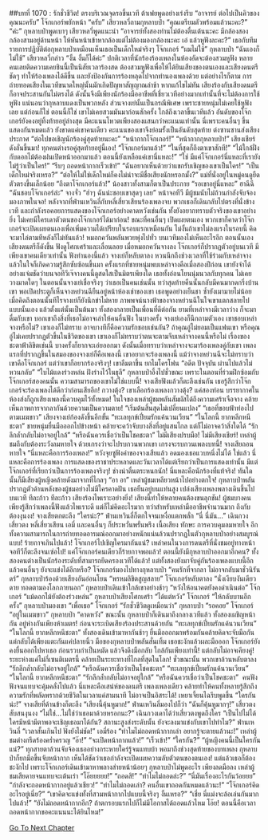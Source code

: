 ##บทที่ 1070 : รักชั่วชีวิต!
ตรงบริเวณจุดรอขึ้นเวที
ต้าเฟยพูดอย่างเร่งรีบ “อาจารย์ ต่อไปเป็นคิวของคุณนะครับ”
โจ๊กเกอร์พยักหน้า “ครับ”
เสียวหลวี่ถามกุหลาบป่า “คุณเตรียมตัวพร้อมแล้วนะคะ?”
“ค่ะ” กุหลาบป่าพูดเบาๆ
เสียวหลวี่พูดแนะนำ “อาจารย์ทั้งสองท่านไม่ต้องตื่นเต้นนะคะ มีกล้องสองกล้องสามอยู่ด้านหน้า ให้หันหน้าเข้าหากล้องแต่ไม่ต้องมองกล้องนะคะ เอ๋ แล้วหูฟังละคะ?” เธอกับทีมรายการปฏิบัติต่อกุหลาบป่าเหมือนเห็นเธอเป็นเด็กใหม่จริงๆ
โจ๊กเกอร์ “ผมไม่ใช้”
กุหลาบป่า “ฉันเองก็ไม่ใช้”
เสียวหลวี่กล่าว “งั้น งั้นก็ได้ค่ะ”
ปกติเวลาที่นักร้องร้องเพลงในห้องอัดจะต้องสวมหูฟัง หลายคนเลยติดความเคยชินนี้เป็นนิสัยเวลาร้องสด ต้องสวมหูฟังเพื่อให้ได้ยินเสียงของตนเองและเสียงดนตรีชัดๆ ทำให้ร้องเพลงได้ดีขึ้น และยังป้องกันการร้องหลุดไปจากทำนองเพลงด้วย แต่อย่างไรก็ตาม การถ่ายทอดเสียงในเวทีขนาดใหญ่นั้นมักเกิดปัญหาสัญญาณล่าช้า หากแก้ไขไม่ทัน เสียงร้องกับเสียงดนตรีก็อาจประสานกันไม่ตรงได้ ดังนั้นจึงมีเพียงนักร้องมืออาชีพที่เชี่ยวเวทีอย่างมากเท่านั้นที่จะไม่ต้องการใช้หูฟัง
แน่นอนว่ากุหลาบแดงเป็นพวกหลัง
ส่วนจางเย่นั้นเป็นกรณีพิเศษ เพราะชายหนุ่มไม่เคยใช้หูฟังเลย แต่ก่อนก็ใช่ ตอนนี้ก็ใช่ เขาไม่เคยสวมมันมาก่อนสักครั้ง
ใกล้ถึงเวลาขึ้นเวทีแล้ว
อันดับของโจ๊กเกอร์ยังคงอยู่ทิ้งท้ายอยู่ล่างสุด มีคะแนนโหวตเพียงสองแสนกว่าคะแนนเท่านั้น นี่เพราะคนอื่นๆ ขึ้นแสดงกันหมดแล้ว ยังขาดแค่เขาคนเดียว คะแนนของเขาจึงย่อมรั้งเป็นอันดับสุดท้าย
ต่งซานซานส่งเสียงประกาศ
“ต่อไปขอเชิญนักร้องคู่สุดท้ายนะคะ”
“หน้ากากโจ๊กเกอร์!”
“หน้ากากกุหลาบป่า!”
เสียงเชียร์ดังลั่นขึ้นมา!
ทุกคนต่างรอคู่สุดท้ายอยู่นี้เอง!
“โจ๊กเกอร์มาแล้ว!”
“ในที่สุดก็ถึงตาเขาสักที!”
“ไม้ใกล้ฝั่งกับดอกไม้ต้องฝนเปิดหน้าออกมาแล้ว ตอนนี้ยังเหลือแค่เขานี่แหละ!”
“ใช่ มีแค่โจ๊กเกอร์นี่แหละที่เรายังไม่รู้ว่าเป็นใคร!”
“รีบๆ ถอดหน้ากากเร็วเข้า!”
“ฉันอยากเห็นด้วยว่าแขกรับเชิญของเขาเป็นใคร!”
“เป็นเด็กใหม่จริงเหรอ?”
“ต่อให้ไม่ใช่เด็กใหม่ก็คงไม่น่าจะมีชื่อเสียงนักหรอกมั้ง?”
แม่ที่นั่งอยู่ในหมู่คนดูยืดตัวตรงขึ้นเล็กน้อย “ถึงตาโจ๊กเกอร์แล้ว!”
น้องสาวทั้งสามก็ตาเป็นประกาย “รอเขาอยู่นี่แหละ”
ฮาฉีฉี “ฉันชอบโจ๊กเกอร์ล่ะ”
จางจั่ว “ฮ่าๆ ฉันน่ะชอบเขาสุดๆ เลย”
หน้าจอทีวี มีผู้ชมนับไม่ถ้วนกำลังจับจ้องมองภาพในจอ!
หลังจากที่ฟ่านเหวินลี่กับหลี่เสี่ยวเสียนร้องเพลงจบ พวกเธอก็เดินกลับไปตรงที่นั่งข้างเวที และกำลังรอคอยการแสดงของโจ๊กเกอร์อย่างคาดหวังเช่นกัน ทั้งยังอยากทราบตัวจริงของเขาอย่างยิ่ง ไม่เคยมีใครเดาตัวตนของโจ๊กเกอร์ได้มาก่อน! ขณะที่คนอื่นๆ เปิดเผยตนเอง พวกเขาก็คาดว่าโจ๊กเกอร์จะเปิดเผยตนเองเพื่อเพิ่มความได้เปรียบในรอบแรกเหมือนกัน ไม่งั้นถ้าเขาไม่ลงแรงในรอบนี้ คิดจะมาไล่ตามทีหลังก็ไม่ทันแล้ว!
หมอกควันพลันพวยพุ่งไปทั่ว
บนเวทีมองไม่เห็นอะไรอีก
ตอนนั้นเองเสียงดนตรีก็ดังขึ้น ฟังดูโศกเศร้าและเลื่อนลอย
เมื่อหมอกควันจางลง โจ๊กเกอร์ก็ปรากฏตัวอยู่บนเวที มีเพียงเขาคนเดียวเท่านั้น
ฟังทำนองนี้แล้ว จางเย่ก็หลับตาลง หวนนึกถึงช่วงเวลาที่ใช้ร่วมกับเหล่าจาง แล้วในใจก็เกิดความรู้สึกซับซ้อนขึ้นมา ครั้งแรกที่ชายหนุ่มพบเหล่าจางคือเมื่อสองปีก่อน เขายังจำได้อย่างแจ่มชัดว่าบนจอทีวีเจ๊จางคนนี้ดูสดใสเป็นมิตรเพียงใด เธอทั้งอ่อนโยนนุ่มนวลกับทุกคน ไม่เคยวางมาดใดๆ ในตอนนั้นจางเย่เชื่อจริงๆ ว่าเธอเป็นคนเช่นนั้น ทว่าสุดท้ายคืนนั้นกลับมีคนมากดกริ่งบ้านเขา พอเปิดประตูก็เห็นจางหย่วนฉียืนอยู่หน้าห้องเช่าของเขา เธอพูดอย่างเย็นชา ซ้ำยังเมามายไม่น้อย เมื่อคิดถึงตอนนั้นทีไรจางเย่ก็ยังนึกขำไม่หาย ภาพพจน์นางฟ้าของจางหย่วนฉีในใจเขาแตกสลายไปแบบนั้นเอง แล้วตั้งแต่นั้นเป็นต้นมา ทั้งสองกลายเป็นเพื่อนที่ดีต่อกัน ยามที่เหล่าจางมีเวลาว่าง ก็จะมาดื่มกับเขา บอกเขาถึงสิ่งที่เธอไม่อาจเล่าให้คนอื่นฟัง
ในบางครั้ง จางเย่เองก็นึกถามตัวเอง เขาชอบเหล่าจางหรือไม่?
เขาเองก็ไม่ทราบ
อาจบางทีก็คือความรักชอบเช่นกัน?
ถ้าคุณอู๋ไม่ยอมเป็นแฟนเขา หรือคุณอู๋ไม่เคยปรากฏตัวขึ้นในชีวิตของเขา เขาเองก็ไม่ทราบว่าตนจะตามจีบเหล่าจางคนนี้หรือไม่ เรื่องของชะตาฟ้าลิขิตเช่นนี้ บางครั้งก็ยากจะเอ่ยออกมา ดังนั้นเมื่อทราบว่าเหล่าจางจะมาร้องเพลงคู่กับเขา เพลงแรกที่ปรากฏขึ้นในสมองของจางเย่ก็คือเพลงนี้ เขาอยากจะร้องเพลงนี้ แม้ว่าจางหย่วนฉีจะไม่ทราบว่าเขาคือโจ๊กเกอร์ แต่ว่าเขาก็อยากร้องจริงๆ!
เขาลืมตาขึ้น ยกไมโครโฟน
“อดีต ปัจจุบัน ผ่านไปแล้วไม่หวนกลับ”
“ใบไม้แดงร่วงหล่น ฝังร่างไว้ในธุลี”
กุหลาบป่าอึ้งไปชั่วขณะ เพราะในตอนที่ร่วมฝึกซ้อมกับโจ๊กเกอร์สองคนนั้น ความสามารถของเขาไม่ใช่แบบนี้!
จางเสียฟังแล้วก็ตะลึงเช่นกัน เธอรู้สึกว่าโจ๊กเกอร์จะร้องเพลงได้ดีกว่าก่อนเสียอีก!
กวางตุ้ง?
เขาเลือกร้องเพลงกวางตุ้ง?
แค่สองท่อน บรรยากาศในห้องส่งก็ถูกเสียงเพลงนี้ควบคุมไว้ทั้งหมด!
ในใจของเหล่าผู้ชมพลันสัมผัสได้ถึงความเศร้าเจือจาง คล้ายเห็นภาพการจากลากันด้วยความเป็นความตาย!
“เริ่มต้นสิ้นสุดไม่เปลี่ยนแปลง”
“เธอที่ขอบฟ้าท่องไปตามเมฆขาว”
เสียงจางเย่ก้องดังขึ้นอีกขั้น
“ทะเลทุกข์เปี่ยมรักแค้นวนเวียน”
“ในโลกนี้ ยากหลีกหนีชะตา”
ชายหนุ่มยื่นมือออกไปข้างหน้า คล้ายจะคว้าจับบางสิ่งที่อยู่แสนไกล แต่ก็ไม่อาจคว้าสิ่งใดได้
“รักลึกล้ำกลับไม่อาจอยู่ใกล้”
“หรือฉันควรเชื่อว่าเป็นโชคชะตา”
ไม่มีเสียงปรบมือ!
ไม่มีเสียงเชียร์!
เหล่าผู้ชมถึงกับต้องระวังลมหายใจ ด้วยเกรงว่าจะไปรบกวนพวกเขา เกรงจะรบกวนเพลงบทนี้!
จางเสียถอนหายใจ “นี่แหละคือการร้องเพลง!”
หวังจุยซูฟังคำของจางเสียแล้ว อดมองเธอแวบหนึ่งไม่ได้
ใช่แล้ว นี่แหละคือการร้องเพลง การแสดงของราชาประหลาดและวันเวลาได้แต่เรียกว่าเป็นการแสดงเท่านั้น มีแต่โจ๊กเกอร์ที่เรียกว่าเป็นการร้องเพลงจริงๆ!
ช่างน่าตื่นตระหนกนัก!
นี่แหละคือนักร้องที่แท้จริง!
ทันใดนั้นก็มีเสียงผู้หญิงคล้ายดังมาจากที่ไกลๆ
“อา อา”
เหล่าผู้ชมเหลียวหน้าไปอย่างตกใจ!
กุหลาบป่าพลันปรากฏตัวด้านหลังของผู้ชมอย่างไม่มีใครคาดฝัน เธอยืนอยู่บนแท่นสูง เปล่งเสียงเพลงพลางเดินขึ้นไปบนเวที ทีละก้าว ทีละก้าว
เสียงร้องไพเราะอย่างยิ่ง!
เสียงนี้ทำให้หลายคนต้องขนลุกชัน!
ผู้ชมบางคนเพียงรู้สึกว่าเพลงนี้ฟังแล้วไพเราะดี แต่ก็ไม่คิดอะไรมาก ทว่าสำหรับเหล่ามืออาชีพจำนวนมาก ถึงกับต้องงุนงง!
จางเสียตกตะลึง “ใครน่ะ?”
ฟ่านเหวินลี่ก็ตกใจจนเหงื่อแตกพลั่ก “นี่ นี่มัน…”
เฉินกวง เสี่ยวตง หลี่เสี่ยวเสียน เอมี่ และคนอื่นๆ ก็ประหวั่นพรั่นพรึง เนื้อเสียง ทักษะ การควบคุมลมหายใจ อีกทั้งความสามารถในการถ่ายทอดอารมณ์ออกมาอย่างหนักแน่นล้วนปรากฏในตัวกุหลาบป่าอย่างสมบูรณ์แบบ!
ร้ายกาจเกินไปแล้ว!
โจ๊กเกอร์ไปเชิญใครมากันแน่?
เหล่าคนในวงการดนตรีที่นั่งชมอยู่ทางหน้าจอทีวีก็ตะลึงจนเซ่อไป!
แค่โจ๊กเกอร์คนเดียวก็ร้ายกาจพอแล้ว!
ตอนนี้ยังมีกุหลาบป่าออกมาอีกคน?
ทั้งสองคนต่างเป็นนักร้องระดับที่สามารถยึดครองเวทีได้แล้ว!
แต่ทั้งสองยังมาจับคู่กันร้องเพลงแบบนี้อีก แล้วคนอื่นๆ ยังจะแข่งได้อีกหรือ?
โจ๊กเกอร์มองไปทางกุหลาบป่า “คนรักที่จากลา ไม่อาจกลับมาชั่วนิรันดร์”
กุหลาบป่าร้องด้วยเสียงอันอ่อนโยน “พรหมลิขิตสูญสลาย”
โจ๊กเกอร์หลับตาลง “นั่งเงียบงันเดียวดาย ทอดตามองโลกภายนอก”
กุหลาบป่าเดินเข้าใกล้เขาอย่างช้าๆ “หวังให้อนาคตยังคงดำเนินต่อ”
โจ๊กเกอร์ “แม้ดอกไม้ยังต้องร่วงหล่น”
กุหลาบป่าเสียงโศกเศร้า “ได้แต่หวัง”
โจ๊กเกอร์ “ให้กลับบานอีกครั้ง”
กุหลาบป่ามองเขา “เพื่อเธอ”
โจ๊กเกอร์ “รักชั่วชีวิตดูเหมือนว่า”
กุหลาบป่า “รอคอย”
โจ๊กเกอร์ “อยู่ในเมฆขาว”
กุหลาบป่า “คาดหวัง”
ขณะนั้น กุหลาบป่าก็เดินมาถึงกลางเวทีแล้ว
ทั้งสองเผชิญหน้ากัน อยู่ห่างกันเพียงห้าเมตร!
ก่อนจะระเบิดเสียงร้องประสานด้วยกัน
“ทะเลทุกข์เปี่ยมรักแค้นวนเวียน”
“ในโลกนี้ ยากหลีกหนีชะตา”
ทั้งสองเดินเข้ามาหากันช้าๆ ยื่นมือออกมาพร้อมกันคล้ายคิดจะจับมือกัน แต่กลับได้เพียงแตะกันแค่ปลายนิ้ว มือของกุหลาบป่าพลันสั่นเทิ้ม เธอชะงักแล้วผละมือออก
โจ๊กเกอร์ยังคงยื่นออกไปหาเธอ ก่อนรวบกำเป็นหมัด แล้วจึงดึงมือกลับ
ใกล้กันเพียงเท่านี้!
แต่กลับไม่อาจเคียงคู่!
ระยะห่างแค่ไม่กี่เซนติเมตรนี้ คล้ายเป็นระยะทางที่ไกลที่สุดในโลก!
ชั่วขณะนั้น พวกเขาล้วนหลับตาลง
“รักลึกล้ำกลับไม่อาจอยู่ใกล้”
“หรือฉันควรเชื่อว่าเป็นโชคชะตา“
“ทะเลทุกข์เปี่ยมรักแค้นวนเวียน”
“ในโลกนี้ ยากหลีกหนีชะตา”
“รักลึกล้ำกลับไม่อาจอยู่ใกล้”
“หรือฉันควรเชื่อว่าเป็นโชคชะตา”
 คนฟังฟังจนแทบจะคุ้มคลั่งไปแล้ว
นี่แหละคือเสน่ห์ของดนตรี เพลงเพลงเดียว คล้ายทำให้คนทั้งหลายรู้สึกถึงความรักที่พลัดพรากด้วยชีวิตในเวลาแค่สามนาที ไม่อาจเป็นอิสระได้!
เหยาเจี้ยนไฉรีบพูดขึ้น “ใครกันน่ะ!”
จางเสียที่ด้านข้างก็ตะลึง “เสียงนี้คุ้นหูมาก!”
ฟ่านเหวินลี่มองไปก็ว่า “ฉันก็คุ้นหูมากๆ!”
เสี่ยวตงสับสนงุนงง “ไม่ใช่...ไม่ใช่ว่าเธอมาด้วยหรอกนะ?”
เฉินกวงเดาได้ว่าเสี่ยวตงพูดถึงใคร “เป็นไปไม่ได้ ใครมีหน้ามีตาพอจะเชิญเธอมาได้กัน? สถานะสูงส่งระดับนั้น ยังจะลงมาแข่งกับเขาไปทำไม?”
ฟ่านเหวินลี่ “เวลาสั้นเกินไป ฟังยังไม่ชัด!”
เอมี่ร้อง “ทำไมไม่ถอดหน้ากากเล่า อยากรู้จะตายแล้วนะ!”
เหล่าผู้ชมต่างกรีดร้องคร่ำครวญ
“อ๊า!”
“จะเปิดหน้ากากแล้ว!”
“เร็วเข้า!”
“ใครกัน?”
“ผู้หญิงคนนี้เป็นใครกันแน่?”
ทุกสายตาล้วนจับจ้องเธออย่างกระหายใคร่รู้จนแทบบ้า
พอมาถึงช่วงสุดท้ายของบทเพลง กุหลาบป่าก็ยกมือขึ้นจับหน้ากาก เห็นได้ชัดว่าเธอกำลังจะเปิดเผยความลับตัวตนของตนเอง!
แต่แล้วเธอก็ต้องชะงักไป
เพราะโจ๊กเกอร์เดินเข้ามาหาพลางส่ายหน้าน้อยๆ
กุหลาบป่าไม่พูดอะไร เพียงลดมือลง
เหล่าผู้ชมเสียดายจนแทบจะเต้นเร่า
“โอ๊ยยยยย!”
“ถอดสิ!”
“ทำไมไม่ถอดล่ะ?”
“นี่มันเรื่องอะไรกันว้อยยย”
“กำลังจะถอดหน้ากากอยู่แล้วเชียว!”
“ทำไมไม่ถอดเล่า? คนอื่นเขาถอดกันหมดแล้วนะ!”
“โจ๊กเกอร์คิดอะไรอยู่เนี่ย?”
“เขาคิดจะแข่งทั้งที่สวมหน้ากากไปแบบนี้จริงๆ งั้นเหรอ?”
“เชี่ย นี่แม่งจะล้อเล่นกันมากไปแล้ว!”
“ยังไม่ถอดหน้ากากอีก? ถ้าตกรอบแรกไปก็ไม่มีโอกาสได้ถอดแล้วไหม โอ๊ย! ตอนนี้คือเวลาถอดหน้ากากขอคะแนนนะได้ยินไหม!”
 
 


[Go To Next Chapter]( ./171.md)